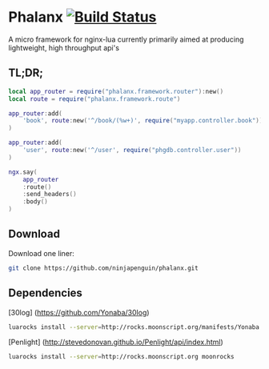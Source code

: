# Phalanx [![Build Status](https://travis-ci.org/ninjapenguin/phalanx.png?branch=master)](https://travis-ci.org/ninjapenguin/phalanx)

A micro framework for nginx-lua currently primarily aimed at producing lightweight, high throughput api's

## TL;DR;

```Lua
local app_router = require("phalanx.framework.router"):new()
local route = require("phalanx.framework.route")

app_router:add(
	'book', route:new('^/book/(%w+)', require("myapp.controller.book"))
)

app_router:add(
	'user', route:new('^/user', require("phgdb.controller.user"))
)

ngx.say(
	app_router
	:route()
	:send_headers()
	:body()
)
```

## Download

Download one liner:

```bash
git clone https://github.com/ninjapenguin/phalanx.git
````

## Dependencies

[30log] (https://github.com/Yonaba/30log)
```bash
luarocks install --server=http://rocks.moonscript.org/manifests/Yonaba 30log
```

[Penlight] (http://stevedonovan.github.io/Penlight/api/index.html)
```bash
luarocks install --server=http://rocks.moonscript.org moonrocks
```